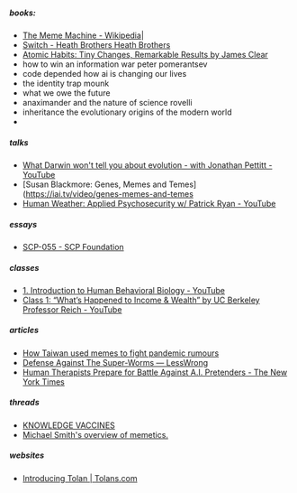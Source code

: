##### books:
- [The Meme Machine - Wikipedia](https://en.wikipedia.org/wiki/The_Meme_Machine)|
- [Switch - Heath Brothers Heath Brothers](https://heathbrothers.com/books/switch/)
- [Atomic Habits: Tiny Changes, Remarkable Results by James Clear](https://jamesclear.com/atomic-habits)
- how to win an information war peter pomerantsev
- code depended how ai is changing our lives
- the identity trap mounk
- what we owe the future
- anaximander and the nature of science rovelli
- inheritance the evolutionary origins of the modern world
- 
##### talks
- [What Darwin won't tell you about evolution - with Jonathan Pettitt - YouTube](https://www.youtube.com/watch?v=7dzoGb-jcW4)
- [Susan Blackmore: Genes, Memes and Temes](https://iai.tv/video/genes-memes-and-temes
- [​Human Weather: Applied Psychosecurity w/ Patrick Ryan - YouTube](https://www.youtube.com/watch?v=EL542ohNCQ4)
##### essays
- [SCP-055 - SCP Foundation](https://scp-wiki.wikidot.com/scp-055)
##### classes
- [1. Introduction to Human Behavioral Biology - YouTube](https://www.youtube.com/watch?v=NNnIGh9g6fA&list=PL848F2368C90DDC3D)
- [Class 1: “What’s Happened to Income & Wealth” by UC Berkeley Professor Reich - YouTube](https://www.youtube.com/watch?v=1f2blKai7HA&list=PLOLArO56vjuoeaIPzKQibBDbx2m_Rfsit)
##### articles
- [How Taiwan used memes to fight pandemic rumours](https://govinsider.asia/intl-en/article/audrey-tang-digital-minister-how-taiwan-used-memes-to-fight-pandemic-rumours)
- [Defense Against The Super-Worms — LessWrong](https://www.lesswrong.com/posts/fo98oTodEiEy9mLAu/defense-against-the-super-worms)
- [Human Therapists Prepare for Battle Against A.I. Pretenders - The New York Times](https://www.nytimes.com/2025/02/24/health/ai-therapists-chatbots.html)
##### threads 
- [KNOWLEDGE VACCINES](https://x.com/nosilverv/status/1779851122502492430)
- [Michael Smith's overview of memetics.](https://x.com/Morphenius/status/1874964994674295128?t=5UbasHgm8-71AtC51X_ZgA&s=19)
##### websites
- [Introducing Tolan | Tolans.com](https://www.tolans.com/relay/introducing-tolan)
